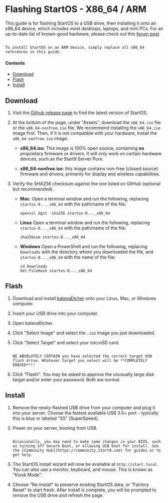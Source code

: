 # Flashing StartOS - X86_64 / ARM

This guide is for flashing StartOS to a USB drive, then installing it onto an x86_64 device, which includes most desktops, laptops, and mini PCs. For an up-to-date list of known-good hardware, please check out this [forum post](https://community.start9.com/t/known-good-hardware-master-list-hardware-capable-of-running-startos/).

```admonish tip

To install StartOS on an ARM device, simply replace all x86_64 references in this guide.
```

#### Contents

- [Download](#download)
- [Flash](#flash)
- [Install](#install)

## Download

1.  Visit the [Github release page](https://github.com/Start9Labs/start-os/releases/latest) to find the latest version of StartOS.

1.  At the bottom of the page, under "Assets", download the `x86_64.iso` file or the `x86_64-nonfree.iso` file. We recommend installing the `x86_64.iso` image first. Then, if it is not compatible with your hardware, install the `x86_64-nonfree.iso` image.

    - **x86_64.iso**: This image is 100% open source, containing **no** proprietary firmware or drivers. It will only work on certain hardware devices, such as the Start9 Server Pure.

    - **x86_64-nonfree.iso**: this image contains non-free (closed source) firmware and drivers, primarily for display and wireless capabilities.

1.  Verify the SHA256 checksum against the one listed on GitHub (optional but recommended).

    - **Mac**. Open a terminal window and run the following, replacing `startos-0..._x86_64` with the path/name of the file:

          openssl dgst -sha256 startos-0..._x86_64

    - **Linux** Open a terminal window and run the following, replacing `startos-0..._x86_64` with the path/name of the file:

          sha256sum startos-0..._x86_64

    - **Windows** Open a PowerShell and run the following, replacing `Downloads` with the directory where you downloaded the file, and `startos-0..._x86_64` with the name of the file:

          cd Downloads
          Get-FileHash startos-0..._x86_64

## Flash

1. Download and install [balenaEtcher](https://www.balena.io/etcher) onto your Linux, Mac, or Windows computer.

1. Insert your USB drive into your computer.

1. Open balenaEtcher.

1. Click "Select Image" and select the `.iso` image you just downloaded.

1. Click "Select Target" and select your microSD card.

   ```admonish warning

   BE ABSOLUTELY CERTAIN you have selected the correct target USB flash drive. Whatever target you select will be **COMPLETELY ERASED**!!
   ```

1. Click "Flash!". You may be asked to approve the unusually large disk target and/or enter your password. Both are normal.

## Install

1. Remove the newly-flashed USB drive from your computer and plug it into your server. Choose the fastest available USB 3.0+ port - typically this is blue or labeled "SS" (SuperSpeed).

1. Power on your server, booting from USB.

   ```admonish tip

   Occasionally, you may need to make some changes in your BIOS, such as turning off Secure Boot, or allowing USB boot for install. See the [Community Hub](https://community.start9.com) for guides or to get help.
   ```

1. The StartOS install wizard will now be available at `http://start.local`. You can also use a monitor, keyboard, and mouse. This is known as "Kiosk Mode".

1. Choose "Re-Install" to preserve existing StartOS data, or "Factory Reset" to start fresh. After install is complete, you will be prompted to remove the USB drive and refresh the page.
